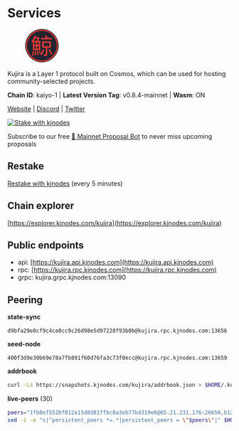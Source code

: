 # Services

<figure><img src="https://raw.githubusercontent.com/kj89/cosmos-images/main/logos/kujira.png" alt=""><figcaption></figcaption></figure>

Kujira is a Layer 1 protocol built on Cosmos, which can be used for  hosting community-selected projects.

**Chain ID**: kaiyo-1 | **Latest Version Tag**: v0.8.4-mainnet | **Wasm**: ON

[Website](https://kujira.app) | [Discord](https://discord.gg/teamkujira) | [Twitter](https://twitter.com/TeamKujira)

[![Stake with kjnodes](https://i.ibb.co/cr44Q8j/button-stake-with-kjnodes.png)](https://restake.app/kujira/kujiravaloper1tnuqj73jfn3724lqz34c27tuv80nv336sadqym)

Subscribe to our free [🤖 Mainnet Proposal Bot](https://t.me/kjnodes_proposal_bot) to never miss upcoming proposals

## Restake

[Restake with kjnodes](https://restake.app/kujira/kujiravaloper1tnuqj73jfn3724lqz34c27tuv80nv336sadqym) (every 5 minutes)
## Chain explorer
[https://explorer.kjnodes.com/kujira](https://explorer.kjnodes.com/kujira)

## Public endpoints

* api: [https://kujira.api.kjnodes.com](https://kujira.api.kjnodes.com)
* rpc: [https://kujira.rpc.kjnodes.com](https://kujira.rpc.kjnodes.com)
* grpc: kujira.grpc.kjnodes.com:13090

## Peering

**state-sync**

```text
d9bfa29e0cf9c4ce0cc9c26d98e5d97228f93b0b@kujira.rpc.kjnodes.com:13656
```

**seed-node**

```text
400f3d9e30b69e78a7fb891f60d76fa3c73f0ecc@kujira.rpc.kjnodes.com:13659
```

**addrbook**
```bash
curl -Ls https://snapshots.kjnodes.com/kujira/addrbook.json > $HOME/.kujira/config/addrbook.json
```

**live-peers** (30)
```bash
peers="1fb8ef552bf812a15d0d81ffbc8a3eb77b4319e6@65.21.231.176:26656,b12591db8b67f7a78b2834b5c122299fdb6c8deb@65.108.201.154:2060,4018be5af4189573366762fa168826b4408418db@135.125.188.17:32095,d9bfa29e0cf9c4ce0cc9c26d98e5d97228f93b0b@65.109.88.38:13656,d2247f7b919f0781c90ee61958d7044665a22d38@169.155.169.182:26656,ccffabe81f2de8a81e171f93fe1209392bf9993f@65.108.234.59:26656,c62e0701155a690616fcd3a57fa2fda444840561@65.108.76.242:32095,ff7a1787ea93a49ece2ee92f601a4c52951278c4@185.119.118.112:2000,cedf10f69de7d77b358964a1b802a15ad79a7c97@74.80.183.130:26655,f3f9b8c36eaca48ca753bffcd49cd257080d3a67@40.84.170.74:26656,ecafd5cadaf3526a588550a7bc343ce2670c988d@185.16.39.231:26656,d6f2eee997d108d4fde5683e31d678427376dfce@77.68.27.75:26656,79ace78a1fb98876c7bcbf8ec54864b740aa76ff@65.108.128.201:11856,9dc8a19299064e8d5a414a1fc25dd0d12d9871c8@138.201.16.240:30095,04b384fd77f70082a9a6e4d8fb3db827340f4e74@148.251.13.186:11856,4d3ecadfa5002bdd407c56c04933999b8f96cfbd@34.173.154.254:26656,c8b74590ce04f0f7c32b1c668290e00ec7ec275e@148.113.8.63:11856,3d150f6a71caca5607daff69c9049c04c37da64e@51.210.223.186:30095,da2673cf09dc2c124947827f4cf5e7c17114d504@142.132.202.98:26656,8d59c2958dfb2f852b201cbaa60743c771ce338b@147.135.45.32:26656,55d5419822feeab727b2be57e834534cbd91d6a4@65.108.69.91:26656,a9ed3a9256cbabe889b2989ad99a3e7e173c3ffe@108.165.178.242:26655,b29969a2384159db8f8052bc118066bd067157c4@85.215.105.19:15602,3a15fa46fe0a27d4ee60497a470a8c91911a9e5e@15.235.66.89:11756,beb3329e969ae64d97c276f0ed0a1773ebdf61dc@146.19.24.142:26656,338d79e24ce36a9580ce3e9fce8eeb84e0e6f17b@65.108.130.171:26656,1cbc1bff7cdaeffd5a25583f9525f44fb55f7215@95.214.54.28:26156,a7d96dc929824613315dcc1c90fee119f28cc51f@134.65.193.158:26656,ffac364ae5a9a730b49f02ba95b11878f76b7043@135.125.189.131:31095,89757803f40da51678451735445ad40d5b15e059@169.155.45.187:26656"
sed -i -e "s|^persistent_peers *=.*|persistent_peers = \"$peers\"|" $HOME/.kujira/config/config.toml
```
